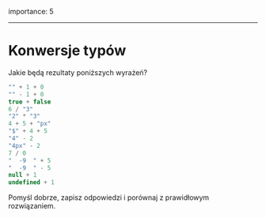 importance: 5

---

# Konwersje typów

Jakie będą rezultaty poniższych wyrażeń?

```js no-beautify
"" + 1 + 0
"" - 1 + 0
true + false
6 / "3"
"2" * "3"
4 + 5 + "px"
"$" + 4 + 5
"4" - 2
"4px" - 2
7 / 0
"  -9  " + 5
"  -9  " - 5
null + 1
undefined + 1
```

Pomyśl dobrze, zapisz odpowiedzi i porównaj z prawidłowym rozwiązaniem.